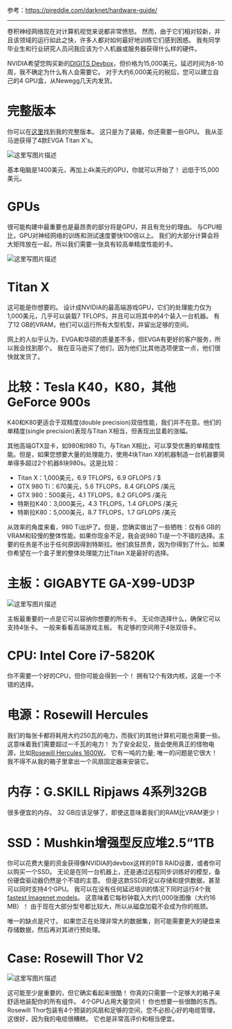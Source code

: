 参考：https://pjreddie.com/darknet/hardware-guide/


----------
卷积神经网络现在对计算机视觉来说都非常愤怒。 然而，由于它们相对较新，并且该领域的运行如此之快，许多人都对如何最好地训练它们感到困惑。 我有同学毕业生和行业研究人员问我应该为个人机器或服务器获得什么样的硬件。

NVIDIA希望您购买新的[DIGITS Devbox](https://developer.nvidia.com/devbox)，但价格为15,000美元，延迟时间为8-10周，我不确定为什么有人会需要它。 对于大约6,000美元的税后，您可以建立自己的4 GPU盒，从Newegg几天内发货。

# 完整版本
你可以在[这里](https://secure.newegg.com/Wishlist/PublicWishlists)找到我的完整版本。 这只是为了装箱，你还需要一些GPU。 我从亚马逊获得了4款EVGA Titan X's。

![这里写图片描述](https://pjreddie.com/media/image/build.png)

基本电脑是1400美元，再加上4k美元的GPU，你就可以开始了！ 远低于15,000美元。

# GPUs
很可能构建中最重要也是最昂贵的部分将是GPU，并且有充分的理由。 与CPU相比，GPU对神经网络的训练和测试速度要快100倍以上。 我们的大部分计算会将大矩阵放在一起，所以我们需要一张具有较高单精度性能的卡。

![这里写图片描述](https://pjreddie.com/media/image/evga_titan_x_1.png)

# Titan X

这可能是你想要的。 设计成NVIDIA的最高端游戏GPU，它们的处理能力仅为1,000美元，几乎可以装载7 TFLOPS，并且可以将其中的4个装入一台机器。 有了12 GB的VRAM，他们可以运行所有大型机型，并留出足够的空间。

网上的人似乎认为，EVGA和华硕的质量差不多，但EVGA有更好的客户服务，所以我会找到那个。 我在亚马逊买了他们，因为他们比其他选项便宜一点，他们很快就发货了。

# 比较：Tesla K40，K80，其他GeForce 900s
K40和K80更适合于双精度(double precision)双倍性能，我们并不在意。他们的单精度(single precision)表现与Titan X相当，但表现出显着的涨幅。

其他高端GTX显卡，如980和980 Ti，与Titan X相比，可以享受优惠的单精度性能。但是，如果您想要大量的处理能力，使用4块Titan X的机器制造一台机器要简单得多超过2个机器8块980s。这是比较：

- Titan X：1,000美元，6.9 TFLOPS，6.9 GFLOPS / $
- GTX 980 Ti：670美元，5.6 TFLOPS，8.4 GFLOPS /美元
- GTX 980：500美元，4.1 TFLOPS，8.2 GFLOPS /美元
- 特斯拉K40：3,000美元，4.3 TFLOPS，1.4 GFLOPS /美元
- 特斯拉K80：5,000美元，8.7 TFLOPS，1.7 GFLOPS /美元

从效率的角度来看，980 Ti出炉了。但是，您确实做出了一些牺牲：仅有6 GB的VRAM和较慢的整体性能。如果你现金不足，我会说980 Ti是一个不错的选择。主要的任务是不出于任何原因得到特斯拉。他们疯狂昂贵，因为你得到了什么。如果你希望在一个盒子里的整体处理能力比Titan X是最好的选择。

# 主板：GIGABYTE GA-X99-UD3P
![这里写图片描述](https://pjreddie.com/media/image/Gigabyte-GA-Z97X-Gaming-G1-WiFi-Black-Edition_1.png)

主板最重要的一点是它可以容纳你想要的所有卡。 无论你选择什么，确保它可以支持4张卡。 一般来看看高端游戏主板。 有足够的空间用于4张双倍卡。

# CPU: Intel Core i7-5820K
你不需要一个好的CPU，但你可能会得到一个！ 拥有12个有效内核，这是一个不错的选择。

# 电源：Rosewill Hercules
我们的每张卡都将耗用大约250瓦的电力，而我们的其他计算机可能也需要一些。 这意味着我们需要超过一千瓦的电力！ 为了安全起见，我会使用真正的怪物电源，比如[Rosewill Hercules 1600W](https://www.newegg.com/Product/Product.aspx?Item=N82E16817182251)。 它有一吨的力量; 唯一的问题是它很大！ 我不得不从我的箱子里拿出一个风扇固定器来安装它。

# 内存：G.SKILL Ripjaws 4系列32GB
很多便宜的内存。 32 GB应该足够了，即使这意味着我们的RAM比VRAM更少！

# SSD：Mushkin增强型反应堆2.5“1TB
你可以花费大量的资金获得像NVIDIA的devbox这样的9TB RAID设置，或者你可以购买一个SSD。 无论是在同一台机器上，还是通过远程同步训练好的模型，备份硬盘驱动器仍然是个不错的主意。 但是这款SSD将足以存储和提供数据，甚至可以同时支持4个GPU。 我可以在没有任何延迟培训的情况下同时运行4个我[ fastest Imagenet models](https://pjreddie.com/darknet/imagenet/#reference)。 这意味着它每秒钟载入大约1,000张图像（大约16 MB）！ 由于现在大部分型号都比较大，所以从磁盘加载不会成为你的瓶颈。

唯一的缺点是尺寸。 如果您正在处理非常大的数据集，则可能需要更大的硬盘来存储数据，然后再对其进行预处理。

# Case: Rosewill Thor V2

![这里写图片描述](https://pjreddie.com/media/image/case.png)

这可能至少是重要的，但它确实看起来很酷！ 你真的只需要一个足够大的箱子来舒适地装配你的所有组件。 4个GPU占用大量空间！ 你也想要一些很酷的东西。 Rosewill Thor包装有4个预装的风扇和足够的空间，您不必担心好的电缆管理，这很好，因为我的电缆很糟糕。 它也是非常高评价和相当便宜。
